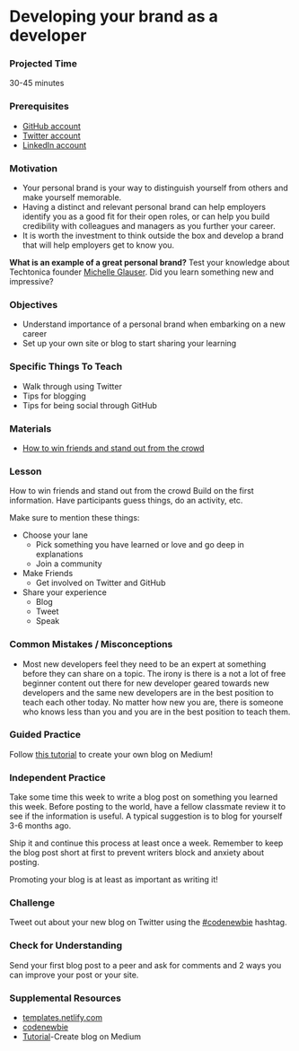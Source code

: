 # Developing your brand as a developer

### Projected Time
30-45 minutes

### Prerequisites
- [GitHub account](https://github.com/)
- [Twitter account](https://twitter.com)
- [LinkedIn account](https://linkedin.com)

### Motivation
 - Your personal brand is your way to distinguish yourself from others and make yourself memorable.
 - Having a distinct and relevant personal brand can help employers identify you as a good fit for their open roles, or can help you build credibility with colleagues and managers as you further your career.
 - It is worth the investment to think outside the box and develop a brand that will help employers get to know you. 
 
 **What is an example of a great personal brand?**   Test your knowledge about Techtonica founder [Michelle Glauser](http://www.michelleglauser.com/). Did you learn something new and impressive? 
 

### Objectives
- Understand importance of a personal brand when embarking on a new career
- Set up your own site or blog to start sharing your learning

### Specific Things To Teach
- Walk through using Twitter 
- Tips for blogging
- Tips for being social through GitHub

### Materials

- [How to win friends and stand out from the crowd](https://pizza.netlify.com)

### Lesson

How to win friends and stand out from the crowd
Build on the first information. Have participants guess things, do an activity, etc.

Make sure to mention these things:
- Choose your lane
  - Pick something you have learned or love and go deep in explanations 
  - Join a community
- Make Friends
  - Get involved on Twitter and GitHub
- Share your experience
  - Blog
  - Tweet
  - Speak

### Common Mistakes / Misconceptions
- Most new developers feel they need to be an expert at something before they can share on a topic. The irony is there is a not a lot of free beginner content out there for new developer geared towards new developers and the same new developers are in the best position to teach each other today. No matter how new you are, there is someone who knows less than you and you are in the best position to teach them.

### Guided Practice

Follow [this tutorial](https://blog.markgrowth.com/how-to-start-a-beautiful-personal-blog-using-medium-ca6d89b7e46) to create your own blog on Medium! 

### Independent Practice

Take some time this week to write a blog post on something you learned this week. Before posting to the world, have a fellow classmate review it to see if the information is useful. A typical suggestion is to blog for yourself 3-6 months ago.

Ship it and continue this process at least once a week. Remember to keep the blog post short at first to prevent writers block and anxiety about posting. 

Promoting your blog is at least as important as writing it!

### Challenge

Tweet out about your new blog on Twitter using the [#codenewbie](https://twitter.com/search?q=%23codenewbie) hashtag. 

### Check for Understanding

Send your first blog post to a peer and ask for comments and 2 ways you can improve your post or your site.

### Supplemental Resources

- [templates.netlify.com](http://templates.netlify.com/)
- [codenewbie](https://www.codenewbie.org/)
- [Tutorial](https://blog.markgrowth.com/how-to-start-a-beautiful-personal-blog-using-medium-ca6d89b7e46)-Create blog on Medium